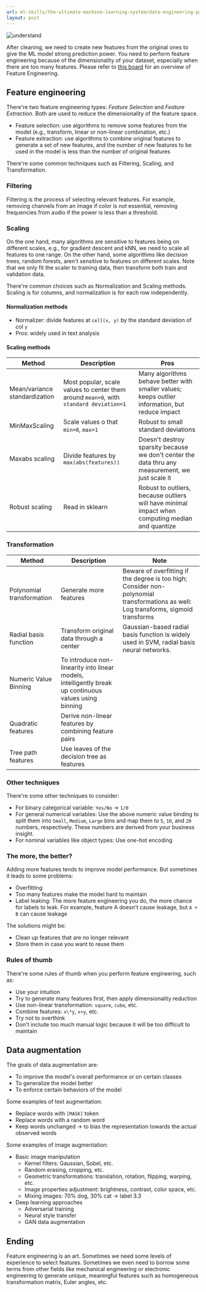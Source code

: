 ```yaml
---
url: ml-skills/the-ultimate-machine-learning-system/data-engineering-part-3-feature-engineering
layout: post
---
```


![understand][understand]

After cleaning, we need to create new features from the original ones to give the ML model strong prediction power. You need to perform feature engineering because of the dimensionality of your dataset, especially when there are too many features. Please refer to [this board](https://whimsical.com/cs-329s-machine-learning-systems-design-note-E7oPi8C6VUU89j8yPJdgzK@7YNFXnKbZALHYHhFdywLJ) for an overview of Feature Engineering.

<toc>

## Feature engineering

There're two feature engineering types: _Feature Selection_ and _Feature Extraction_. Both are used to reduce the dimensionality of the feature space.

- Feature selection: use algorithms to remove some features from the model (e.g., transform, linear or non-linear combination, etc.)
- Feature extraction: use algorithms to combine original features to generate a set of new features, and the number of new features to be used in the model is less than the number of original features

There're some common techniques such as Filtering, Scaling, and Transformation.

### Filtering

Filtering is the process of selecting relevant features. For example, removing channels from an image if color is not essential, removing frequencies from audio if the power is less than a threshold.

### Scaling

On the one hand, many algorithms are sensitive to features being on different scales, e.g., for gradient descent and kNN, we need to scale all features to one range. On the other hand, some algorithms like decision trees, random forests, aren't sensitive to features on different scales. Note that we only fit the scaler to training data, then transform both train and validation data.

There're common choices such as Normalization and Scaling methods. Scaling is for columns, and normalization is for each row independently.

#### Normalization methods

- Normalizer: divide features at `cell(x, y)` by the standard deviation of col `y`
- Pros: widely used in text analysis

#### Scaling methods

| Method                        | Description                                                                            | Pros                                                                                             |
| ----------------------------- | -------------------------------------------------------------------------------------- | ------------------------------------------------------------------------------------------------ |
| Mean/variance standardization | Most popular, scale values to center them around `mean=0`, with `standard deviation=1` | Many algorithms behave better with smaller values; keeps outlier information, but reduce impact  |
| MinMaxScaling                 | Scale values o that `min=0`, `max=1`                                                   | Robust to small standard deviations                                                              |
| Maxabs scaling                | Divide features by `max(abs(features))`                                                | Doesn't destroy sparsity because we don't center the data thru any measurement, we just scale it |
| Robust scaling                | Read in sklearn                                                                        | Robust to outliers, because outliers will have minimal impact when computing median and quantize |

### Transformation

| Method                    | Description                                                                                           | Note                                                                                                                                 |
| ------------------------- | ----------------------------------------------------------------------------------------------------- | ------------------------------------------------------------------------------------------------------------------------------------ |
| Polynomial transformation | Generate more features                                                                                | Beware of overfitting if the degree is too high; Consider non-polynomial transformations as well: Log transforms, sigmoid transforms |
| Radial basis function     | Transform original data through a center                                                              | Gaussian-based radial basis function is widely used in SVM, radial basis neural networks.                                            |
| Numeric Value Binning     | To introduce non-linearity into linear models, intelligently break up continuous values using binning |                                                                                                                                      |
| Quadratic features        | Derive non-linear features by combining feature pairs                                                 |                                                                                                                                      |
| Tree path features        | Use leaves of the decision tree as features                                                           |                                                                                                                                      |

### Other techniques

There're some other techniques to consider:

- For binary categorical variable: `Yes/No` -> `1/0`
- For general numerical variables: Use the above numeric value binding to split them into `Small`, `Medium`, `Large` bins and map them to `5`, `10`, and `20` numbers, respectively. These numbers are derived from your business insight.
- For nominal variables like object types: Use one-hot encoding

### The more, the better?

Adding more features tends to improve model performance. But sometimes it leads to some problems:

- Overfitting
- Too many features make the model hard to maintain
- Label leaking: The more feature engineering you do, the more chance for labels to leak. For example, feature A doesn't cause leakage, but `A + B` can cause leakage

The solutions might be:

- Clean up features that are no longer relevant
- Store them in case you want to reuse them

### Rules of thumb

There're some rules of thumb when you perform feature engineering, such as:

- Use your intuition
- Try to generate many features first, then apply dimensionality reduction
- Use non-linear transformation: `square`, `cube`, etc.
- Combine features: `x\*y`, `x+y`, etc.
- Try not to overthink
- Don't include too much manual logic because it will be too difficult to maintain

## Data augmentation

The goals of data augmentation are:

- To improve the model's overall performance or on certain classes
- To generalize the model better
- To enforce certain behaviors of the model

Some examples of text augmentation:

- Replace words with `[MASK]` token
- Replace words with a random word
- Keep words unchanged -> to bias the representation towards the actual observed words

Some examples of image augmentation:

- Basic image manipulation
  - Kernel filters: Gaussian, Sobel, etc.
  - Random erasing, cropping, etc.
  - Geometric transformations: translation, rotation, flipping, warping, etc.
  - Image properties adjustment: brightness, contrast, color space, etc.
  - Mixing images: 70% dog, 30% cat -> label 3.3
- Deep learning approaches
  - Adversarial training
  - Neural style transfer
  - GAN data augmentation

## Ending

Feature engineering is an art. Sometimes we need some levels of experience to select features. Sometimes we even need to borrow some terms from other fields like mechanical engineering or electronic engineering to generate unique, meaningful features such as homogeneous transformation matrix, Euler angles, etc.

<!-- MARKDOWN LINKS & IMAGES -->

[understand]: /assets/images/ml-skills/the-ultimate-machine-learning-system/data-engineering-part-3-feature-engineering/understand.jpg
